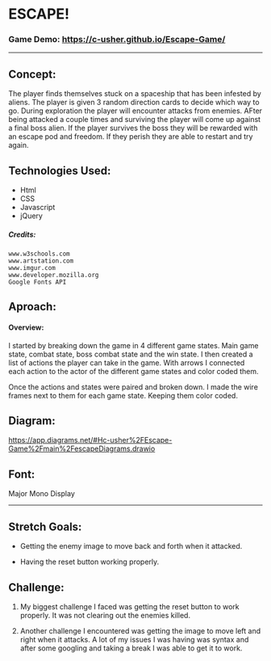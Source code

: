# ESCAPE!
### Game Demo: https://c-usher.github.io/Escape-Game/

---

## Concept: 

The player finds themselves stuck on a spaceship that has been infested by aliens. The player is given 3 random direction cards to decide which way to go. During exploration the player will encounter attacks from enemies. AFter being attacked a couple times and surviving the player will come up against a final boss alien. If the player survives the boss they will be rewarded with an escape pod and freedom. If they perish they are able to restart and try again.

## Technologies Used:

* Html
* CSS
* Javascript
* jQuery

##### Credits:

    www.w3schools.com
    www.artstation.com
    www.imgur.com
    www.developer.mozilla.org
    Google Fonts API

## Aproach:

#### Overview:

I started by breaking down the game in 4 different game states. Main game state, combat state, boss combat state and the win state. I then created a list of actions the player can take in the game. With arrows I connected each action to the actor of the different game states and color coded them.

Once the actions and states were paired and broken down. I made the wire frames next to them for each game state. Keeping them color coded.

## Diagram:

https://app.diagrams.net/#Hc-usher%2FEscape-Game%2Fmain%2FescapeDiagrams.drawio

## Font:

Major Mono Display

---
## Stretch Goals:

* Getting the enemy image to move back and forth when it attacked.

* Having the reset button working properly.

## Challenge:

1. My biggest challenge I faced was getting the reset button to work properly. It was not clearing out the enemies killed.

2. Another challenge I encountered was getting the image to move left and right when it attacks. A lot of my issues I was having was syntax and after some googling and taking a break I was able to get it to work.






